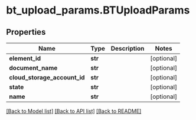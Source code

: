 # bt_upload_params.BTUploadParams

## Properties
Name | Type | Description | Notes
------------ | ------------- | ------------- | -------------
**element_id** | **str** |  | [optional] 
**document_name** | **str** |  | [optional] 
**cloud_storage_account_id** | **str** |  | [optional] 
**state** | **str** |  | [optional] 
**name** | **str** |  | [optional] 

[[Back to Model list]](../README.md#documentation-for-models) [[Back to API list]](../README.md#documentation-for-api-endpoints) [[Back to README]](../README.md)


